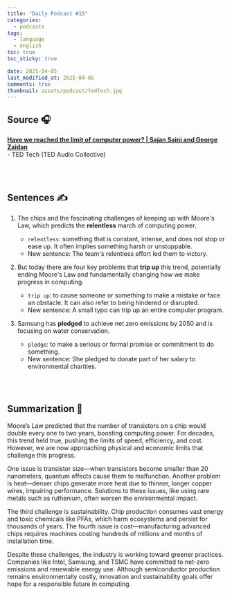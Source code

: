 ```yaml
---
title: "Daily Podcast #15"
categories:
  - podcasts
tags:
  - language
  - english
toc: true
toc_sticky: true

date: 2025-04-05
last_modified_at: 2025-04-05
comments: true
thumbnail: assets/podcast/TedTech.jpg
---
```


## Source 🎧
[**Have we reached the limit of computer power? | Sajan Saini and George Zaidan**](https://podcasts.apple.com/kr/podcast/ted-tech/id470624027?i=1000702146724)  <br>
 \- TED Tech (TED Audio Collective)

<br><br>

## Sentences ✍️

1. The chips and the fascinating challenges of keeping up with Moore's Law, which predicts the **relentless** march of computing power.
   - `relentless`: something that is constant, intense, and does not stop or ease up. It often implies something harsh or unstoppable.
   - New sentence: The team's relentless effort led them to victory.

 
2. But today there are four key problems that **trip up** this trend, potentially ending Moore's Law and fundamentally changing how we make progress in computing.
    - `trip up`: to cause someone or something to make a mistake or face an obstacle. It can also refer to being hindered or disrupted.
    - New sentence: A small typo can trip up an entire computer program.

 
3. Samsung has **pledged** to achieve net zero emissions by 2050 and is focusing on water conservation.
    - `pledge`: to make a serious or formal promise or commitment to do something.
    - New sentence: She pledged to donate part of her salary to environmental charities.
 
<br><br>

## Summarization 👀
Moore’s Law predicted that the number of transistors on a chip would double every one to two years, boosting computing power. For decades, this trend held true, pushing the limits of speed, efficiency, and cost. However, we are now approaching physical and economic limits that challenge this progress.

One issue is transistor size—when transistors become smaller than 20 nanometers, quantum effects cause them to malfunction. Another problem is heat—denser chips generate more heat due to thinner, longer copper wires, impairing performance. Solutions to these issues, like using rare metals such as ruthenium, often worsen the environmental impact.

The third challenge is sustainability. Chip production consumes vast energy and toxic chemicals like PFAs, which harm ecosystems and persist for thousands of years. The fourth issue is cost—manufacturing advanced chips requires machines costing hundreds of millions and months of installation time.

Despite these challenges, the industry is working toward greener practices. Companies like Intel, Samsung, and TSMC have committed to net-zero emissions and renewable energy use. Although semiconductor production remains environmentally costly, innovation and sustainability goals offer hope for a responsible future in computing.
<br><br>
